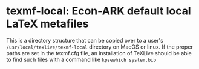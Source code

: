 # texmf-local: Econ-ARK default local LaTeX metafiles

This is a directory structure that can be copied over to 
a user's `/usr/local/texlive/texmf-local` directory on MacOS
or linux.  If the proper paths are set in the texmf.cfg file,
an installation of TeXLive should be able to find such files 
with a command like `kpsewhich system.bib`

